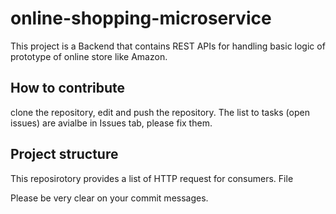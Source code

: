 # online-shopping-microservice
This project is a Backend that contains REST APIs for handling basic logic of prototype of online store like Amazon. 
## How to contribute
clone the repository, edit and push the repository. The list to tasks (open issues) are avialbe in Issues tab, please fix them.
## Project structure
This reposirotory provides a list of HTTP request for consumers. File 

Please be very clear on your commit messages.
